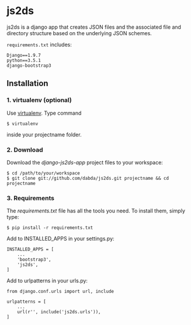 # js2ds
js2ds is a django app that creates JSON files and the associated file and directory structure based on the underlying JSON schemes.

`requirements.txt` includes:
```
Django==1.9.7
python==3.5.1
django-bootstrap3
```

## Installation

### 1. virtualenv (optional)
Use [virtualenv](http://www.virtualenv.org/). Type command

`$ virtualenv`

inside your projectname folder.

### 2. Download
Download the *django-js2ds-app* project files to your workspace:

    $ cd /path/to/your/workspace
    $ git clone git://github.com/dabda/js2ds.git projectname && cd projectname

### 3. Requirements
The *requirements.txt* file has all the tools you need.
To install them, simply type:

`$ pip install -r requirements.txt`

Add to INSTALLED_APPS in your settings.py:

    INSTALLED_APPS = [
        ...
        'bootstrap3',
        'js2ds',
    ]

Add to urlpatterns in your urls.py:

    from django.conf.urls import url, include

    urlpatterns = [
        ...
        url(r'', include('js2ds.urls')),
    ]
